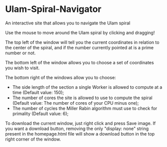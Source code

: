 # Ulam-Spiral-Navigator
An interactive site that allows you to navigate the Ulam spiral

Use the mouse to move around the Ulam spiral by clicking and dragging!

The top left of the window will tell you the current coordinates in relation to the center of the spiral, and if the number currently pointed at is a prime number or not.

The bottom left of the window allows you to choose a set of coordinates you wish to visit.

The bottom right of the windows allow you to choose:
- The side length of the section a single Worker is allowed to compute at a time (Default value: 150);
- The number of cores the site is allowed to use to compute the spiral (Default value: The number of cores of your CPU minus one);
- The number of cycles the Miller Rabin algorithm must use to check for primality (Default value: 6);

To download the current window, just right click and press Save image. If you want a download button, removing the only "display: none" string present in the homepage.html file will show a download button in the top right corner of the window.
